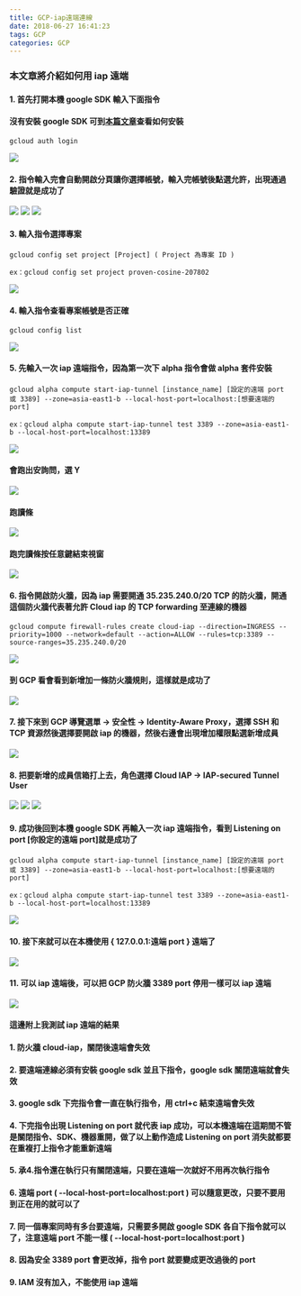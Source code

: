 ```yaml
---
title: GCP-iap遠端連線
date: 2018-06-27 16:41:23
tags: GCP
categories: GCP
---
```


### 本文章將介紹如何用 iap 遠端

<!-- more -->

#### 1. 首先打開本機 google SDK 輸入下面指令

#### 沒有安裝 google SDK 可到[本篇文章](https://snoopy30485.github.io/2018/06/27/google-command-SDK%E5%AE%89%E8%A3%9D/)查看如何安裝

```
gcloud auth login
```

![ ](images/1.png)

#### 2. 指令輸入完會自動開啟分頁讓你選擇帳號，輸入完帳號後點選允許，出現通過驗證就是成功了

![ ](images/2.png)
![ ](images/3.png)
![ ](images/4.png)

#### 3. 輸入指令選擇專案

```
gcloud config set project [Project] ( Project 為專案 ID )

ex：gcloud config set project proven-cosine-207802
```

![ ](images/5.png)

#### 4. 輸入指令查看專案帳號是否正確

```
gcloud config list
```

![ ](images/6.png)

#### 5. 先輸入一次 iap 遠端指令，因為第一次下 alpha 指令會做 alpha 套件安裝

```
gcloud alpha compute start-iap-tunnel [instance_name] [設定的遠端 port 或 3389] --zone=asia-east1-b --local-host-port=localhost:[想要遠端的 port]

ex：gcloud alpha compute start-iap-tunnel test 3389 --zone=asia-east1-b --local-host-port=localhost:13389
```

![ ](images/7.png)

#### 會跑出安詢問，選 Y

![ ](images/8.png)

#### 跑讀條

![ ](images/9.png)

#### 跑完讀條按任意鍵結束視窗

![ ](images/10.png)

#### 6. 指令開啟防火牆，因為 iap 需要開通 35.235.240.0/20 TCP 的防火牆，開通這個防火牆代表著允許 Cloud iap 的 TCP forwarding 至連線的機器

```
gcloud compute firewall-rules create cloud-iap --direction=INGRESS --priority=1000 --network=default --action=ALLOW --rules=tcp:3389 --source-ranges=35.235.240.0/20
```

![ ](images/11.png)

#### 到 GCP 看會看到新增加一條防火牆規則，這樣就是成功了

![ ](images/12.png)

#### 7. 接下來到 GCP 導覽選單 → 安全性 → Identity-Aware Proxy，選擇 SSH 和 TCP 資源然後選擇要開啟 iap 的機器，然後右邊會出現增加權限點選新增成員

![ ](images/13.png)

#### 8. 把要新增的成員信箱打上去，角色選擇 Cloud IAP → IAP-secured Tunnel User

![ ](images/14.png)
![ ](images/15.png)
![ ](images/16.png)

#### 9. 成功後回到本機 google SDK 再輸入一次 iap 遠端指令，看到 Listening on port [你設定的遠端 port]就是成功了

```
gcloud alpha compute start-iap-tunnel [instance_name] [設定的遠端 port 或 3389] --zone=asia-east1-b --local-host-port=localhost:[想要遠端的 port]

ex：gcloud alpha compute start-iap-tunnel test 3389 --zone=asia-east1-b --local-host-port=localhost:13389
```

![ ](images/17.png)

#### 10. 接下來就可以在本機使用 { 127.0.0.1:遠端 port } 遠端了

![ ](images/18.png)

#### 11. 可以 iap 遠端後，可以把 GCP 防火牆 3389 port 停用一樣可以 iap 遠端

![ ](images/19.png)

#### 這邊附上我測試 iap 遠端的結果

#### 1. 防火牆 cloud-iap，關閉後遠端會失效

#### 2. 要遠端連線必須有安裝 google sdk 並且下指令，google sdk 關閉遠端就會失效

#### 3. google sdk 下完指令會一直在執行指令，用 ctrl+c 結束遠端會失效

#### 4. 下完指令出現 Listening on port 就代表 iap 成功，可以本機遠端在這期間不管是關閉指令、SDK、機器重開，做了以上動作造成 Listening on port 消失就都要在重複打上指令才能重新遠端

#### 5. 承4.指令還在執行只有關閉遠端，只要在遠端一次就好不用再次執行指令

#### 6. 遠端 port ( --local-host-port=localhost:port ) 可以隨意更改，只要不要用到正在用的就可以了

#### 7. 同一個專案同時有多台要遠端，只需要多開啟 google SDK 各自下指令就可以了，注意遠端 port 不能一樣 ( --local-host-port=localhost:port )

#### 8. 因為安全 3389 port 會更改掉，指令 port 就要變成更改過後的 port

#### 9. IAM 沒有加入，不能使用 iap 遠端